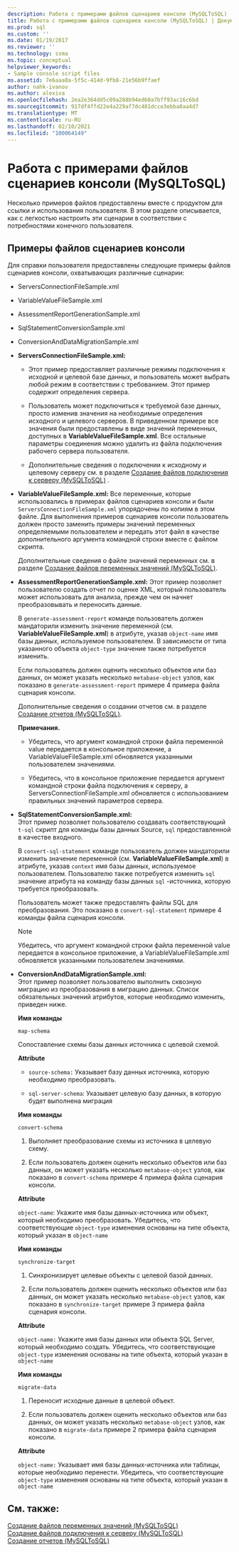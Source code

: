 ```yaml
---
description: Работа с примерами файлов сценариев консоли (MySQLToSQL)
title: Работа с примерами файлов сценариев консоли (MySQLToSQL) | Документация Майкрософт
ms.prod: sql
ms.custom: ''
ms.date: 01/19/2017
ms.reviewer: ''
ms.technology: ssma
ms.topic: conceptual
helpviewer_keywords:
- Sample console script files
ms.assetid: 7e6aaa8a-5f5c-414d-9fb8-21e56b9ffaef
author: nahk-ivanov
ms.author: alexiva
ms.openlocfilehash: 2ea2e364dd5c09a288b94ed60a7bff93ac16c6bd
ms.sourcegitcommit: 917df4ffd22e4a229af7dc481dcce3ebba0aa4d7
ms.translationtype: MT
ms.contentlocale: ru-RU
ms.lasthandoff: 02/10/2021
ms.locfileid: "100064149"
---
```

# <a name="working-with-the-sample-console-script-files-mysqltosql"></a>Работа с примерами файлов сценариев консоли (MySQLToSQL)
Несколько примеров файлов предоставлены вместе с продуктом для ссылки и использования пользователя. В этом разделе описывается, как с легкостью настроить эти сценарии в соответствии с потребностями конечного пользователя.  
  
## <a name="sample-console-script-files"></a>Примеры файлов сценариев консоли  
Для справки пользователя предоставлены следующие примеры файлов сценариев консоли, охватывающих различные сценарии:  
  
-   ServersConnectionFileSample.xml  
  
-   VariableValueFileSample.xml  
  
-   AssessmentReportGenerationSample.xml  
  
-   SqlStatementConversionSample.xml  
  
-   ConversionAndDataMigrationSample.xml  
  
-   **ServersConnectionFileSample.xml:**  
  
    -   Этот пример предоставляет различные режимы подключения к исходной и целевой базе данных, и пользователь может выбрать любой режим в соответствии с требованием. Этот пример содержит определения сервера.  
  
    -   Пользователь может подключиться к требуемой базе данных, просто изменив значения на необходимые определения исходного и целевого серверов. В приведенном примере все значения были предоставлены в виде значений переменных, доступных в **VariableValueFileSample.xml**.  Все остальные параметры соединения можно удалить из файла подключения рабочего сервера пользователя.  
  
    -   Дополнительные сведения о подключении к исходному и целевому серверу см. в разделе [Создание файлов подключения к серверу &#40;MySQLToSQL&#41;](../../ssma/mysql/creating-the-server-connection-files-mysqltosql.md) .  
  
-   **VariableValueFileSample.xml:** Все переменные, которые использовались в примерах файлов сценариев консоли и были `ServersConnectionFileSample.xml` упорядочены по копиям в этом файле. Для выполнения примеров сценариев консоли пользователь должен просто заменить примеры значений переменных определяемыми пользователем и передать этот файл в качестве дополнительного аргумента командной строки вместе с файлом скрипта.  
  
    Дополнительные сведения о файле значений переменных см. в разделе [Создание файлов переменных значений &#40;MySQLToSQL&#41;](../../ssma/mysql/creating-variable-value-files-mysqltosql.md).  
  
-   **AssessmentReportGenerationSample.xml:** Этот пример позволяет пользователю создать отчет по оценке XML, который пользователь может использовать для анализа, прежде чем он начнет преобразовывать и переносить данные.  
  
    В `generate-assessment-report` команде пользователь должен мандаторили изменить значение переменной (см. **VariableValueFileSample.xml**) в атрибуте, указав `object-name` имя базы данных, используемое пользователем. В зависимости от типа указанного объекта `object-type` значение также потребуется изменить.  
  
    Если пользователь должен оценить несколько объектов или баз данных, он может указать несколько `metabase-object` узлов, как показано в `generate-assessment-report` примере 4 примера файла сценария консоли.  
  
    Дополнительные сведения о создании отчетов см. в разделе [Создание отчетов &#40;MySQLToSQL&#41;](../../ssma/mysql/generating-reports-mysqltosql.md).  
  
    **Примечания.**  
  
    -   Убедитесь, что аргумент командной строки файла переменной value передается в консольное приложение, а VariableValueFileSample.xml обновляется указанными пользователем значениями.  
  
    -   Убедитесь, что в консольное приложение передается аргумент командной строки файла подключения к серверу, а ServersConnectionFileSample.xml обновляется с использованием правильных значений параметров сервера.  
  
-   **SqlStatementConversionSample.xml:**  
    Этот пример позволяет пользователю создавать соответствующий `t-sql` скрипт для команды базы данных Source, `sql` предоставленной в качестве входного.  
  
    В `convert-sql-statement` команде пользователь должен мандаторили изменить значение переменной (см. **VariableValueFileSample.xml**) в атрибуте, указав `context` имя базы данных, используемое пользователем. Пользователю также потребуется изменить `sql` значение атрибута на команду базы данных `sql` -источника, которую требуется преобразовать.  
  
    Пользователь может также предоставлять файлы SQL для преобразования. Это показано в `convert-sql-statement` примере 4 команды файла сценария консоли.  
  
    > [!NOTE]  
    > Убедитесь, что аргумент командной строки файла переменной value передается в консольное приложение, а VariableValueFileSample.xml обновляется указанными пользователем значениями.  
  
-   **ConversionAndDataMigrationSample.xml:**  
     Этот пример позволяет пользователю выполнить сквозную миграцию из преобразования в миграцию данных. Список обязательных значений атрибутов, которые необходимо изменить, приведен ниже.  
  
    **Имя команды**  
  
    `map-schema`  
  
    Сопоставление схемы базы данных источника с целевой схемой.  
  
    **Attribute**  
  
    -   `source-schema:` Указывает базу данных источника, которую необходимо преобразовать.  
  
    -   `sql-server-schema`: Указывает целевую базу данных, в которую будет выполнена миграция  
  
    **Имя команды**  
  
    `convert-schema`  
  
    1.  Выполняет преобразование схемы из источника в целевую схему.  
  
    2.  Если пользователь должен оценить несколько объектов или баз данных, он может указать несколько `metabase-object` узлов, как показано в `convert-schema` примере 4 примера файла сценария консоли.  
  
    **Attribute**  
  
    `object-name`: Укажите имя базы данных-источника или объект, который необходимо преобразовать. Убедитесь, что соответствующие `object-type` изменения основаны на типе объекта, который указан в `object-name`  
  
    **Имя команды**  
  
    `synchronize-target`  
  
    1.  Синхронизирует целевые объекты с целевой базой данных.  
  
    2.  Если пользователь должен оценить несколько объектов или баз данных, он может указать несколько `metabase-object` узлов, как показано в `synchronize-target` примере 3 примера файла сценария консоли.  
  
    **Attribute**  
  
    `object-name:` Укажите имя базы данных или объекта SQL Server, который необходимо создать. Убедитесь, что соответствующие `object-type` изменения основаны на типе объекта, который указан в `object-name`  
  
    **Имя команды**  
  
    `migrate-data`  
  
    1.  Переносит исходные данные в целевой объект.  
  
    2.  Если пользователь должен оценить несколько объектов или баз данных, он может указать несколько `metabase-object` узлов, как показано в `migrate-data` примере 2 примера файла сценария консоли.  
  
    **Attribute**  
  
    `object-name:` Указывает имя базы данных-источника или таблицы, которые необходимо перенести. Убедитесь, что соответствующие `object-type` изменения основаны на типе объекта, который указан в `object-name`  
  
## <a name="see-also"></a>См. также:  
[Создание файлов переменных значений &#40;MySQLToSQL&#41;](../../ssma/mysql/creating-variable-value-files-mysqltosql.md)  
[Создание файлов подключения к серверу &#40;MySQLToSQL&#41;](../../ssma/mysql/creating-the-server-connection-files-mysqltosql.md)  
[Создание отчетов &#40;MySQLToSQL&#41;](../../ssma/mysql/generating-reports-mysqltosql.md)  
  
